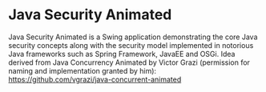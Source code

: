 # Java Security Animated

Java Security Animated is a Swing application demonstrating the core Java security concepts along with the security model implemented in notorious Java frameworks such as Spring Framework, JavaEE and OSGi. Idea derived from Java Concurrency Animated by Victor Grazi (permission for naming and implementation granted by him): https://github.com/vgrazi/java-concurrent-animated
